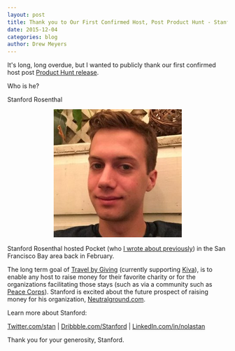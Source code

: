 ```yaml
---
layout: post
title: Thank you to Our First Confirmed Host, Post Product Hunt - Stanford Rosenthal
date: 2015-12-04
categories: blog
author: Drew Meyers
---
```

It's long, long overdue, but I wanted to publicly thank our first confirmed host post [Product Hunt release](https://www.producthunt.com/tech/horizon-2).

Who is he?

Stanford Rosenthal

<p align="center"><img src="/assets/blog-stanford-rosenthal.jpg"></p>

Stanford Rosenthal hosted Pocket (who [I wrote about previously](http://www.horizonapp.co/blog/first-product-hunt-stay/)) in the San Francisco Bay area back in February. 

The long term goal of [Travel by Giving](http://www.horizonapp.co/blog/travelbygiving-unlock-code/) (currently supporting [Kiva](http://www.kiva.org/)), is to enable any host to raise money for their favorite charity or for the organizations facilitating those stays (such as via a community such as [Peace Corps](http://www.horizonapp.co/peace-corps)). Stanford is excited about the future prospect of raising money for his organization, [Neutralground.com](http://www.neutralground.com/).

Learn more about Stanford: 

[Twitter.com/stan](https://twitter.com/stan) | [Dribbble.com/Stanford](http://www.dribbble.com/Stanford) | [LinkedIn.com/in/nolastan](https://www.linkedin.com/in/nolastan)

Thank you for your generosity, Stanford.